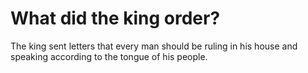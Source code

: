 # What did the king order?

The king sent letters that every man should be ruling in his house and speaking according to the tongue of his people.
